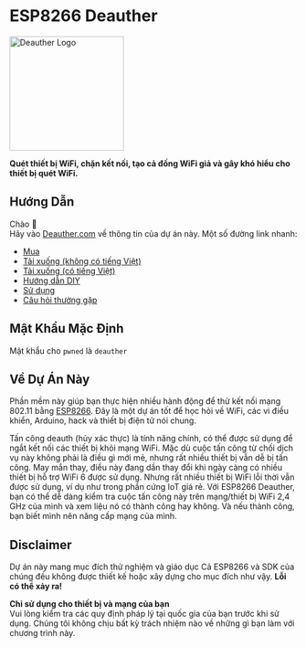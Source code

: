 # ESP8266 Deauther

<img src='https://deauther.com/img/logo.png' alt='Deauther Logo' width='200' />

**Quét thiết bị WiFi, chặn kết nối, tạo cả đống WiFi giả và gây khó hiểu cho thiết bị quét WiFi.**

## Hướng Dẫn

Chào 👋  
Hãy vào [Deauther.com](https://deauther.com) về thông tin của dự án này. 
Một số đường link nhanh:

* [Mua](https://deauther.com/docs/buy)
* [Tải xuống (không có tiếng Việt)](https://deauther.com/docs/download)
* [Tải xuống (có tiếng Việt)](https://github.com/MinatoIsuki/esp8266_deauther_vietnamese/releases/latest)
* [Hướng dẫn DIY](https://deauther.com/docs/category/diy-tutorial)
* [Sử dụng](https://deauther.com/docs/category/usage)
* [Câu hỏi thường gặp](https://deauther.com/docs/faq)

## Mật Khẩu Mặc Định

Mật khẩu cho `pwned` là `deauther`

## Về Dự Án Này

Phần mềm này giúp bạn thực hiện nhiều hành động để thử kết nối mạng 802.11 bằng [ESP8266](https://www.espressif.com/en/products/socs/esp8266). Đây là một dự án tốt để học hỏi về WiFi, các vi điều khiển, Arduino, hack và thiết bị điện tử nói chung.

Tấn công deauth (hủy xác thực) là tính năng chính, có thể được sử dụng để ngắt kết nối các thiết bị khỏi mạng WiFi.
Mặc dù cuộc tấn công từ chối dịch vụ này không phải là điều gì mới mẻ, nhưng rất nhiều thiết bị vẫn dễ bị tấn công. May mắn thay, điều này đang dần thay đổi khi ngày càng có nhiều thiết bị hỗ trợ WiFi 6 được sử dụng. Nhưng rất nhiều thiết bị WiFi lỗi thời vẫn được sử dụng, ví dụ như trong phần cứng IoT giá rẻ.
Với ESP8266 Deauther, bạn có thể dễ dàng kiểm tra cuộc tấn công này trên mạng/thiết bị WiFi 2,4 GHz của mình và xem liệu nó có thành công hay không. Và nếu thành công, bạn biết mình nên nâng cấp mạng của mình.

## Disclaimer

Dự án này mang mục đích thử nghiệm và giáo dục
Cả ESP8266 và SDK của chúng đều không được thiết kế hoặc xây dựng cho mục đích như vậy. **Lỗi có thể xảy ra!**

**Chỉ sử dụng cho thiết bị và mạng của bạn**  
Vui lòng kiểm tra các quy định pháp lý tại quốc gia của bạn trước khi sử dụng.
Chúng tôi không chịu bất kỳ trách nhiệm nào về những gì bạn làm với chương trình này. 
